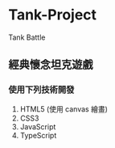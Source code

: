 # Tank-Project
Tank Battle

## 經典懷念坦克遊戲

### 使用下列技術開發

1. HTML5 (使用 canvas 繪畫)
2. CSS3 
3. JavaScript 
4. TypeScript 

